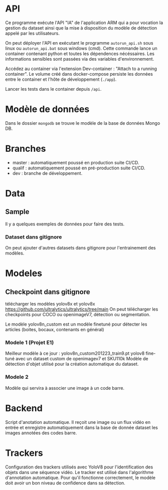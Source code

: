 # API 

Ce programme exécute l'API "IA" de l'application ARM qui a pour vocation la gestion du dataset ainsi que la mise à disposition du modèle de détection appelé par les utilisateurs.

On peut déployer l'API en exécutant le programme `autorun_api.sh` sous linux ou `autorun_api.bat` sous windows (cmd). 
Cette commande lance un container contenant python et toutes les dépendences nécéssaires. 
Les informations sensibles sont passées via des variables d'environnement.

Accédez au container via l'extension Dev-container : "Attach to a running container". Le volume créé dans docker-compose persiste les données entre le container et l'hôte de développement (`./app`). 

Lancer les tests dans le container depuis `/api`.

# Modèle de données

Dans le dossier `mongodb` se trouve le modèle de la base de données Mongo DB. 

# Branches

+ master : automatiquement poussé en production suite CI/CD.
+ qualif : automatiquement poussé en pré-production suite CI/CD.
+ dev : branche de développement.

# Data

## Sample

Il y a quelques exemples de données pour faire des tests.

### Dataset dans gitignore

On peut ajouter d'autres datasets dans gitignore pour l'entrainement des modèles.

# Modeles

## Checkpoint dans gitignore 

télécharger les modèles yolov8x et yolov8x 
https://github.com/ultralytics/ultralytics/tree/main
On peut télécharger les checkpoints pour COCO ou openimageV7, détection ou segmentation. 

Le modèle yolov8n_custom<date> est un modèle finetuné pour détecter les articles (boites, bocaux, contenants en général)

### Modele 1 (Projet E1)

Meilleur modèle à ce jour : yolov8n_custom201223_train9.pt
yolov8 fine-tuné avec un dataset custom de openimagev7 et SKU110k
Modèle de détection d'objet utilisé pour la création automatique du dataset.

### Modele 2 

Modèle qui servira à associer une image à un code barre. 

# Backend

Script d'anotation automatique. Il reçoit une image ou un flux vidéo en entrée et enregistre automatiquement dans la base de donnée dataset les images annotées des codes barre.

# Trackers

Configuration des trackers utilisés avec YoloV8 pour l'identification des objets dans une séquence vidéo. 
Le tracker est utilisé dans l'algorithme d'annotation automatique. 
Pour qu'il fonctionne correctement, le modèle doit avoir un bon niveau de confidence dans sa détection.